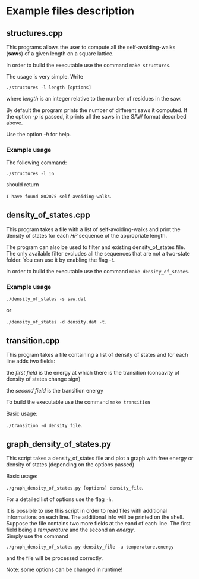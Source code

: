# Example files description #

## structures.cpp ##

This programs allows the user to compute all the self-avoiding-walks (**saw**s) 
of a given length on a square lattice.  

In order to build the executable use the command `make structures`.  

The usage is very simple. Write  

`./structures -l length [options]`

where *length* is an integer relative to the number of residues in the saw.  

By default the program prints the number of different saws it computed. If the
option *-p* is passed, it prints all the saws in the SAW format described above.  

Use the option *-h* for help.

### Example usage ###

The following command:  

`./structures -l 16`

should return  

`I have found 802075 self-avoiding-walks`.

## density_of_states.cpp ##

This program takes a file with a list of self-avoiding-walks and print the 
density of states for each *HP* sequence of the appropriate length.  

The program can also be used to filter and existing density_of_states file.
The only available filter excludes all the sequences that are not a 
two-state folder. You can use it by enabling the flag *-t*.  

In order to build the executable use the command `make density_of_states`.  

### Example usage ###

`./density_of_states -s saw.dat`

or

`./density_of_states -d density.dat -t`.

## transition.cpp ##

This program takes a file containing a list of density of states and for each
line adds two fields:  

the *first field* is the energy at which there is the transition (concavity of
density of states change sign)  

the *second field* is the transition energy  

To build the executable use the command `make transition`  

Basic usage:  

`./transition -d density_file`.

## graph_density_of_states.py ##

This script takes a density\_of\_states file and plot a graph with free energy
or density of states (depending on the options passed)

Basic usage:  

`./graph_density_of_states.py [options] density_file`.  

For a detailed list of options use the flag `-h`.  

It is possible to use this script in order to read files with additional 
informations on each line. The additional info will be printed on the shell.
Suppose the file contains two more fields at the eand of each line. The first 
field being a *temperature* and the second an *energy*.  
Simply use the command  

`./graph_density_of_states.py density_file -a temperature,energy`

and the file will be processed correctly.  

Note: some options can be changed in runtime!


